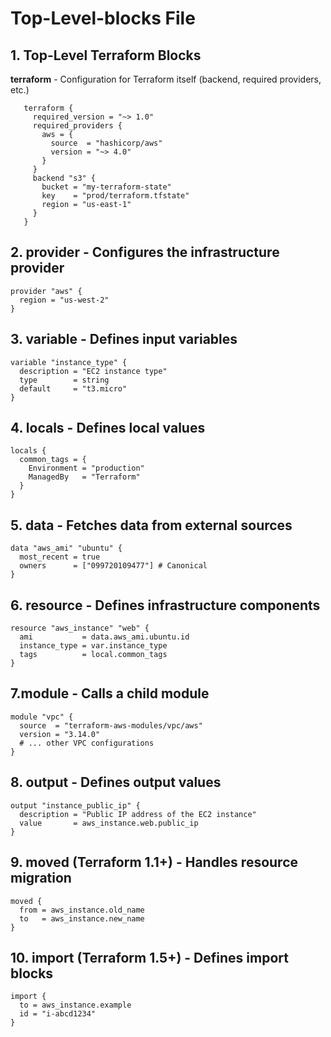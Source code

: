 # Top-Level-blocks File

## 1. Top-Level Terraform Blocks
**terraform** - Configuration for Terraform itself (backend, required providers, etc.)
```hcl
   terraform {
     required_version = "~> 1.0"
     required_providers {
       aws = {
         source  = "hashicorp/aws"
         version = "~> 4.0"
       }
     }
     backend "s3" {
       bucket = "my-terraform-state"
       key    = "prod/terraform.tfstate"
       region = "us-east-1"
     }
   }
```

## 2. provider - Configures the infrastructure provider
```hcl
provider "aws" {
  region = "us-west-2"
}
```

## 3. variable - Defines input variables
```hcl 
variable "instance_type" {
  description = "EC2 instance type"
  type        = string
  default     = "t3.micro"
}
```

## 4. locals - Defines local values
```hcl 
locals {
  common_tags = {
    Environment = "production"
    ManagedBy   = "Terraform"
  }
}
```

## 5. data - Fetches data from external sources
```hcl
data "aws_ami" "ubuntu" {
  most_recent = true
  owners      = ["099720109477"] # Canonical
}
```

## 6. resource - Defines infrastructure components
```hcl
resource "aws_instance" "web" {
  ami           = data.aws_ami.ubuntu.id
  instance_type = var.instance_type
  tags          = local.common_tags
}
```

## 7.module - Calls a child module
```hcl
module "vpc" {
  source  = "terraform-aws-modules/vpc/aws"
  version = "3.14.0"
  # ... other VPC configurations
}
```

## 8. output - Defines output values
```hcl
output "instance_public_ip" {
  description = "Public IP address of the EC2 instance"
  value       = aws_instance.web.public_ip
}
```

## 9. moved (Terraform 1.1+) - Handles resource migration
```hcl
moved {
  from = aws_instance.old_name
  to   = aws_instance.new_name
}
```

## 10. import (Terraform 1.5+) - Defines import blocks
```hcl 
import {
  to = aws_instance.example
  id = "i-abcd1234"
}
```